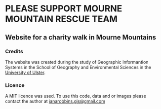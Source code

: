 
#  PLEASE SUPPORT MOURNE MOUNTAIN RESCUE TEAM


## **Website for a charity walk in Mourne Mountains**

### Credits

The website was created during the study of Geographic Informantion Systems in the School of Geography and Environmental Sciences in the [University of Ulster](https://www.ulster.ac.uk/courses/202324/geographic-information-systems-30225).  


### Licence

A MIT licence was used. To use this code, data and or images please contact the author at janarobbins.gis@gmail.com 
